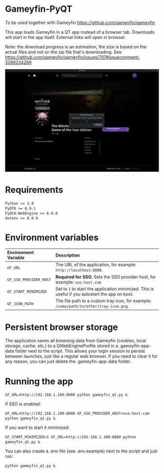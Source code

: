 # Gameyfin-PyQT
To be used together with Gameyfin https://github.com/gameyfin/gameyfin

This app loads Gameyfin in a QT app instead of a browser tab.
Downloads will start in the app itself. External links will open in browser.

Note: the download progress is an estimation, the size is based on the actual files and not on the zip file that's downloading. 
See https://github.com/gameyfin/gameyfin/issues/707#issuecomment-3289234269

![preview.png](preview.png)
# Requirements
```
Python >= 3.9
PyQT6 >= 6.9.1
PyQt6-WebEngine >= 6.9.0
dotenv >= 0.9.9
```

# Environment variables
| Environment Variable | Description                                                                                                              |
| :--- |:-------------------------------------------------------------------------------------------------------------------------|
| `GF_URL` | The URL of the application, for example: `http://localhost:8080`.                                                        |
| `GF_SSO_PROVIDER_HOST` | **Required for SSO.** Sets the SSO provider host, for example: `sso.host.com` |
| `GF_START_MINIMIZED` | Set to `1` to start the application minimized. This is useful if you autostart the app on boot.                          |
| `GF_ICON_PATH` | The file path to a custom tray icon, for example: `/some/path/to/other/tray-icon.png`.                                   |

# Persistent browser storage
The application saves all browsing data from Gameyfin (cookies, local storage, cache, etc.) to a QWebEngineProfile stored in a .gameyfin-app-data folder next to the script. 
This allows your login session to persist between launches, just like a regular web browser.
If you need to clear it for any reason, you can just delete the .gameyfin-app-data folder.

# Running the app

```commandline
GF_URL=http://192.168.1.100:8080 python gameyfin_qt.py &
```
If SSO is enabled:
```commandline
GF_URL=http://192.168.1.100:8080 GF_SSO_PROVIDER_HOST=sso.host.com python gameyfin_qt.py &
```
If you want to start it minimized:
```commandline
GF_START_MINIMIZED=1 GF_URL=http://192.168.1.100:8080 python gameyfin_qt.py &
```
You can also create a .env file (see .env.example) next to the script and just run:
```commandline
python gameyfin_qt.py &
```